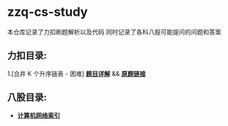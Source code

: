 # zzq-cs-study
本仓库记录了力扣刷题解析以及代码
同时记录了各科八股可能提问的问题和答案

## 力扣目录:
1.[合并 K 个升序链表 - 困难] [**题目详解**](./leetcode/合并K个有序链表.cpp) && [**原题链接**](https://leetcode.cn/problems/merge-k-sorted-lists/?favorite=2cktkvj)

## 八股目录:
- [**计算机网络索引**](./八股/计网.md)